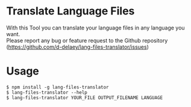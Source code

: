 # Translate Language Files

With this Tool you can translate your language files in any language you want.<br>
Please report any bug or feature request to the Github repository (https://github.com/d-delaey/lang-files-translator/issues)

# Usage

<!-- usage -->

```sh-session
$ npm install -g lang-files-translator
$ lang-files-translator --help
$ lang-files-translator YOUR_FILE OUTPUT_FILENAME LANGUAGE
```

<!-- usagestop -->
